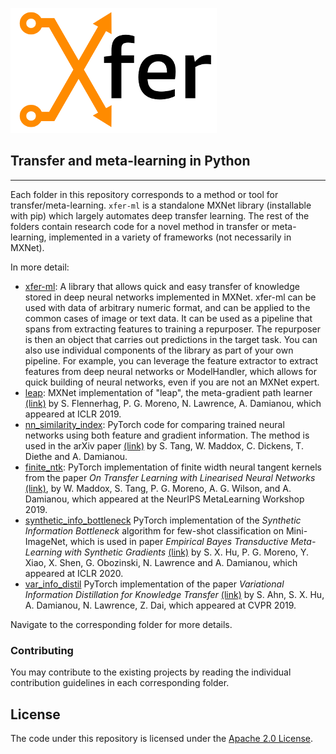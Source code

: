 
![Xfer](xfer-ml/docs/image/logo_330x200.png)

## Transfer and meta-learning in Python
--------------------------------------------------------------------------------


Each folder in this repository corresponds to a method or tool for transfer/meta-learning. `xfer-ml` is a standalone MXNet library (installable with pip) which largely automates deep transfer learning. The rest of the folders contain research code for a novel method in transfer or meta-learning, implemented in a variety of frameworks (not necessarily in MXNet). 

In more detail:
- [xfer-ml](xfer-ml): A library that allows quick and easy transfer of knowledge stored in deep neural networks implemented in MXNet. xfer-ml can be used with data of arbitrary numeric format, and can be applied to the common cases of image or text data. It can be used as a pipeline that spans from extracting features to training a repurposer. The repurposer is then an object that carries out predictions in the target task. You can also use individual components of the library as part of your own pipeline. For example, you can leverage the feature extractor to extract features from deep neural networks or ModelHandler, which allows for quick building of neural networks, even if you are not an MXNet expert.   
- [leap](leap): MXNet implementation of  "leap", the meta-gradient path learner  [(link)](https://arxiv.org/abs/1812.01054) by S. Flennerhag, P. G. Moreno, N. Lawrence, A. Damianou, which appeared at ICLR 2019. 
- [nn_similarity_index](nn_similarity_index): PyTorch code for comparing trained neural networks using both feature and gradient information. The method is used in the arXiv paper [(link)](https://arxiv.org/abs/2003.11498) by S. Tang, W. Maddox, C. Dickens, T. Diethe and A. Damianou.   
- [finite_ntk](finite_ntk): PyTorch implementation of finite width neural tangent kernels from the paper *On Transfer Learning with Linearised Neural Networks* [(link)](http://metalearning.ml/2019/papers/metalearn2019-maddox.pdf), by W. Maddox, S. Tang, P. G. Moreno, A. G. Wilson, and A. Damianou, which appeared at the NeurIPS MetaLearning Workshop 2019.    
- [synthetic_info_bottleneck](synthetic_info_bottleneck) PyTorch implementation of the *Synthetic Information Bottleneck* algorithm for few-shot classification on Mini-ImageNet, which is used in paper *Empirical Bayes Transductive Meta-Learning with Synthetic Gradients*  [(link)](https://openreview.net/forum?id=Hkg-xgrYvH) by S. X. Hu, P. G. Moreno, Y. Xiao, X. Shen, G. Obozinski, N. Lawrence and A. Damianou, which appeared at ICLR 2020.
- [var_info_distil](var_info_distil) PyTorch implementation of the paper *Variational Information Distillation for Knowledge Transfer* [(link)](http://openaccess.thecvf.com/content_CVPR_2019/papers/Ahn_Variational_Information_Distillation_for_Knowledge_Transfer_CVPR_2019_paper.pdf) by S. Ahn, S. X. Hu, A. Damianou, N. Lawrence, Z. Dai, which appeared at CVPR 2019.  


Navigate to the corresponding folder for more details.


### Contributing 

You may contribute to the existing projects by reading the individual contribution guidelines in each corresponding folder. 

## License

The code under this repository is licensed under the [Apache 2.0 License](LICENSE).

